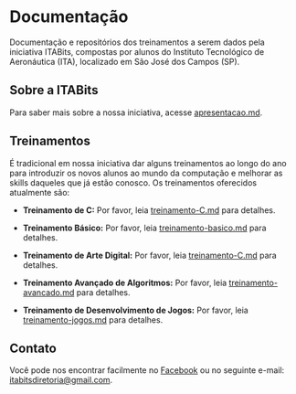 # Documentação
Documentação e repositórios dos treinamentos a serem dados pela iniciativa ITABits, compostas por alunos do Instituto Tecnológico de Aeronáutica (ITA), localizado em São José dos Campos (SP).

## Sobre a ITABits
Para saber mais sobre a nossa iniciativa, acesse [apresentacao.md](https://github.com/ITAbits/documentacao/blob/master/apresentacao.md).

## Treinamentos
É tradicional em nossa iniciativa dar alguns treinamentos ao longo do ano para introduzir os novos alunos ao mundo da computação e melhorar as skills daqueles que já estão conosco.
Os treinamentos oferecidos atualmente são:
- **Treinamento de C:**
Por favor, leia [treinamento-C.md](https://github.com/ITAbits/treinamentos/blob/master/treinamento-C.md) para detalhes.

- **Treinamento Básico:**
Por favor, leia [treinamento-basico.md](https://github.com/ITAbits/treinamentos/blob/master/treinamento-basico.md) para detalhes.

- **Treinamento de Arte Digital:**
Por favor, leia [treinamento-C.md](https://github.com/ITAbits/treinamentos/blob/master/treinamento-arte) para detalhes.

- **Treinamento Avançado de Algoritmos:**
Por favor, leia [treinamento-avancado.md](https://github.com/ITAbits/treinamentos/blob/master/treinamento-avancado.md) para detalhes.

- **Treinamento de Desenvolvimento de Jogos:**
Por favor, leia [treinamento-jogos.md](https://github.com/ITAbits/treinamentos/blob/master/treinamento-jogos.md) para detalhes.

## Contato
Você pode nos encontrar facilmente no [Facebook](https://www.facebook.com/itabits/) ou no seguinte e-mail: itabitsdiretoria@gmail.com.
